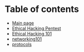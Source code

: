 # Table of contents

* [Main page](README.md)
* [Ethical Hacking Pentest](<README (1).md>)
* [Ethical Hacking 101](ethical-hacking-101.md)
* [networking101](networking101.md)
* [protocols](protocols.md)
